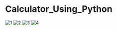 # Calculator_Using_Python
![1](https://github.com/ishawagh2002/Calculator_Using_Python/assets/108747396/e73159af-bf3c-4c40-9d4d-066a22eff4bd)
![2](https://github.com/ishawagh2002/Calculator_Using_Python/assets/108747396/1a175a37-8f78-4d97-863a-488a7cd11985)
![3](https://github.com/ishawagh2002/Calculator_Using_Python/assets/108747396/2455fb39-ffc0-49e9-8c24-b8d0c653cd64)
![4](https://github.com/ishawagh2002/Calculator_Using_Python/assets/108747396/820cc39a-a2c5-4e50-b7d1-1be4ed90e539)
